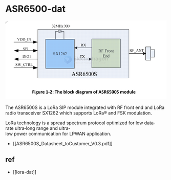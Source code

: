 
# ASR6500-dat

![](2024-12-29-14-16-12.png)

The ASR6500S is a LoRa SIP module integrated with RF front end and LoRa radio transceiver SX1262 which supports LoRa® and FSK modulation.

LoRa technology is a spread spectrum protocol optimized for low data‐rate ultra‐long range and ultra‐low power communication for LPWAN application. 

- [[ASR6500S_Datasheet_toCustomer_V0.3.pdf]]


## ref 

- [[lora-dat]]